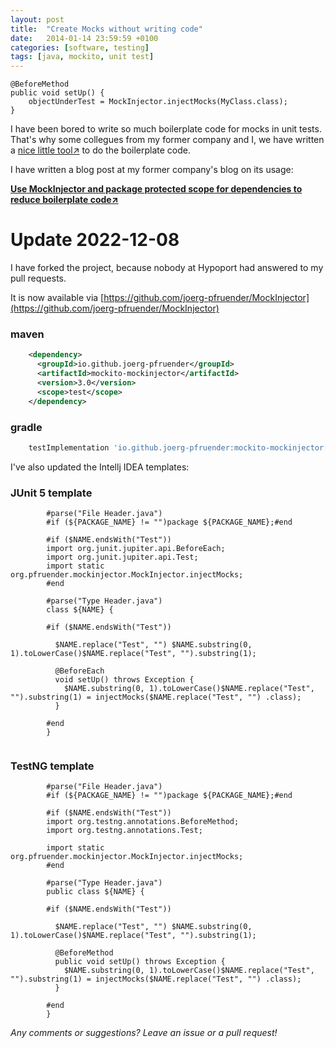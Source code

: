 ```yaml
---
layout: post
title:  "Create Mocks without writing code"
date:   2014-01-14 23:59:59 +0100
categories: [software, testing]
tags: [java, mockito, unit test]
---
```


    @BeforeMethod 
    public void setUp() { 
        objectUnderTest = MockInjector.injectMocks(MyClass.class); 
    } 

I have been bored to write so much boilerplate code for mocks in unit tests.
That's why some collegues from my former company and I, we have written a [nice little tool&#8599;](https://github.com/hypoport/MockInjector) to do the boilerplate code. 

I have written a blog post at my former company's blog on its usage:

**[Use MockInjector and package protected scope for dependencies to reduce boilerplate code&#8599;](https://tech.europace.de/use-mockinjector-and-package-protected-scope-for-dependencies-to-reduce-boilerplate-code/)**


# Update 2022-12-08

I have forked the project, because nobody at Hypoport had answered to my pull requests.

It is now available via [https://github.com/joerg-pfruender/MockInjector](https://github.com/joerg-pfruender/MockInjector)

### maven
```xml
    <dependency>
      <groupId>io.github.joerg-pfruender</groupId>
      <artifactId>mockito-mockinjector</artifactId>
      <version>3.0</version>
      <scope>test</scope>
    </dependency>
``` 
### gradle

```groovy
    testImplementation 'io.github.joerg-pfruender:mockito-mockinjector:3.0'
```

I've also updated the Intellj IDEA templates:

### JUnit 5 template

```
        #parse("File Header.java")
        #if (${PACKAGE_NAME} != "")package ${PACKAGE_NAME};#end
        
        #if ($NAME.endsWith("Test"))
        import org.junit.jupiter.api.BeforeEach;
        import org.junit.jupiter.api.Test;
        import static org.pfruender.mockinjector.MockInjector.injectMocks;
        #end
        
        #parse("Type Header.java")
        class ${NAME} {
        
        #if ($NAME.endsWith("Test"))
        
          $NAME.replace("Test", "") $NAME.substring(0, 1).toLowerCase()$NAME.replace("Test", "").substring(1);
        
          @BeforeEach
          void setUp() throws Exception {
            $NAME.substring(0, 1).toLowerCase()$NAME.replace("Test", "").substring(1) = injectMocks($NAME.replace("Test", "") .class);
          }
        
        #end
        }


```

### TestNG template

```
        #parse("File Header.java")
        #if (${PACKAGE_NAME} != "")package ${PACKAGE_NAME};#end
        
        #if ($NAME.endsWith("Test"))
        import org.testng.annotations.BeforeMethod;
        import org.testng.annotations.Test;
        
        import static org.pfruender.mockinjector.MockInjector.injectMocks;
        #end
        
        #parse("Type Header.java")
        public class ${NAME} {
        
        #if ($NAME.endsWith("Test"))
        
          $NAME.replace("Test", "") $NAME.substring(0, 1).toLowerCase()$NAME.replace("Test", "").substring(1);
        
          @BeforeMethod
          public void setUp() throws Exception {
            $NAME.substring(0, 1).toLowerCase()$NAME.replace("Test", "").substring(1) = injectMocks($NAME.replace("Test", "") .class);
          }
        
        #end
        }
```

*Any comments or suggestions? Leave an issue or a pull request!*